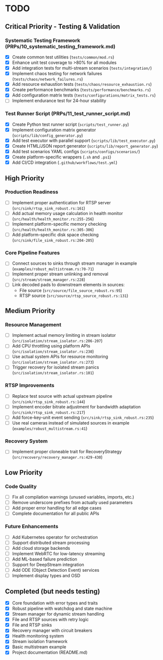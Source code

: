 # TODO

## Critical Priority - Testing & Validation

### Systematic Testing Framework (PRPs/10_systematic_testing_framework.md)
- [x] Create common test utilities (`tests/common/mod.rs`)
- [x] Enhance unit test coverage to >80% for all modules
- [x] Add integration tests for multi-stream scenarios (`tests/integration/`)
- [x] Implement chaos testing for network failures (`tests/chaos/network_failures.rs`)
- [x] Add resource exhaustion tests (`tests/chaos/resource_exhaustion.rs`)
- [x] Create performance benchmarks (`tests/performance/benchmarks.rs`)
- [x] Add configuration matrix tests (`tests/configurations/matrix_tests.rs`)
- [ ] Implement endurance test for 24-hour stability

### Test Runner Script (PRPs/11_test_runner_script.md)
- [x] Create Python test runner script (`scripts/test_runner.py`)
- [x] Implement configuration matrix generator (`scripts/lib/config_generator.py`)
- [x] Add test executor with parallel support (`scripts/lib/test_executor.py`)
- [x] Create HTML/JSON report generator (`scripts/lib/report_generator.py`)
- [x] Add test scenarios YAML configs (`scripts/configs/scenarios/`)
- [x] Create platform-specific wrappers (`.sh` and `.ps1`)
- [x] Add CI/CD integration (`.github/workflows/test.yml`)

## High Priority

### Production Readiness
- [ ] Implement proper authentication for RTSP server (`src/sink/rtsp_sink_robust.rs:161`)
- [ ] Add actual memory usage calculation in health monitor (`src/health/health_monitor.rs:255-256`)
- [ ] Implement platform-specific memory checking (`src/health/health_monitor.rs:305-306`)
- [ ] Add platform-specific disk space checking (`src/sink/file_sink_robust.rs:204-205`)

### Core Pipeline Features
- [ ] Connect sources to sinks through stream manager in example (`examples/robust_multistream.rs:70-71`)
- [ ] Implement proper stream unlinking and removal (`src/stream/stream_manager.rs:228`)
- [ ] Link decoded pads to downstream elements in sources:
  - File source (`src/source/file_source_robust.rs:95`)
  - RTSP source (`src/source/rtsp_source_robust.rs:131`)

## Medium Priority

### Resource Management
- [ ] Implement actual memory limiting in stream isolator (`src/isolation/stream_isolator.rs:206-207`)
- [ ] Add CPU throttling using platform APIs (`src/isolation/stream_isolator.rs:230`)
- [ ] Use actual system APIs for resource monitoring (`src/isolation/stream_isolator.rs:273`)
- [ ] Trigger recovery for isolated stream panics (`src/isolation/stream_isolator.rs:101`)

### RTSP Improvements
- [ ] Replace test source with actual upstream pipeline (`src/sink/rtsp_sink_robust.rs:144`)
- [ ] Implement encoder bitrate adjustment for bandwidth adaptation (`src/sink/rtsp_sink_robust.rs:217`)
- [ ] Add force-key-unit event sending (`src/sink/rtsp_sink_robust.rs:235`)
- [ ] Use real cameras instead of simulated sources in example (`examples/robust_multistream.rs:41`)

### Recovery System
- [ ] Implement proper cloneable trait for RecoveryStrategy (`src/recovery/recovery_manager.rs:429-430`)

## Low Priority

### Code Quality
- [ ] Fix all compilation warnings (unused variables, imports, etc.)
- [ ] Remove underscore prefixes from actually used parameters
- [ ] Add proper error handling for all edge cases
- [ ] Complete documentation for all public APIs

### Future Enhancements
- [ ] Add Kubernetes operator for orchestration
- [ ] Support distributed stream processing
- [ ] Add cloud storage backends
- [ ] Implement WebRTC for low-latency streaming
- [ ] Add ML-based failure prediction
- [ ] Support for DeepStream integration
- [ ] Add ODE (Object Detection Event) services
- [ ] Implement display types and OSD

## Completed (but needs testing)

- [x] Core foundation with error types and traits
- [x] Robust pipeline with watchdog and state machine
- [x] Stream manager for dynamic stream handling
- [x] File and RTSP sources with retry logic
- [x] File and RTSP sinks
- [x] Recovery manager with circuit breakers
- [x] Health monitoring system
- [x] Stream isolation framework
- [x] Basic multistream example
- [x] Project documentation (README.md)
